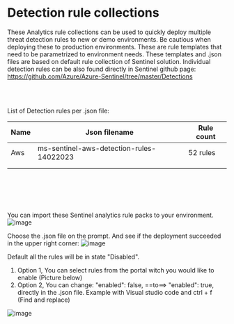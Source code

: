 <h1>Detection rule collections</h1>

These Analytics rule collections can be used to quickly deploy multiple threat detection rules to new or demo environments. Be cautious when deploying these to production environments. These are rule templates that need to be parametrized to environment needs. These templates and .json files are based on default rule collection of Sentinel solution. Individual detection rules can be also found directly in Sentinel github page: https://github.com/Azure/Azure-Sentinel/tree/master/Detections 

<br/><br/>

List of Detection rules per .json file:

<table>
   <thead>
      <tr>
         <th>Name</th>
         <th>Json filename</th>
	 <th>Rule count</th>
      </tr>
   </thead>
   <tbody>
      <tr>
         <td>Aws</td>
         <td>ms-sentinel-aws-detection-rules-14022023</td>
	 <td>52 rules</td>
      </tr>
      <tr>
         <td></td>
         <td></td>
	 <td></td>
      </tr>
      <tr>
         <td></td>
         <td></td>
	 <td></td>
      </tr>      
   </tbody>
</table>

<br/><br/>
<br/><br/>

You can import these Sentinel analytics rule packs to your environment.
![image](https://user-images.githubusercontent.com/81473026/218717311-8462ebcf-79aa-4806-8f8a-cb668e5d7366.png)

Choose the .json file on the prompt. And see if the deployment succeeded in the upper right corner:
![image](https://user-images.githubusercontent.com/81473026/218717424-b5f19737-9727-4062-80b7-5a635dfb47de.png)

Default all the rules will be in state "Disabled".
<ol>
    <li>Option 1, You can select rules from the portal witch you would like to enable (Picture below)</li>
    <li>Option 2, You can change: "enabled": false, ==to==> "enabled": true, directly in the .json file. Example with Visual studio code and ctrl + f (Find and replace)</li>
</ol>
	
![image](https://user-images.githubusercontent.com/81473026/218717484-b42845c0-ea28-4508-8ac3-2d27435272d6.png)

